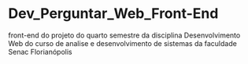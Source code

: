 # Dev_Perguntar_Web_Front-End
front-end do projeto do quarto semestre da disciplina Desenvolvimento Web do curso de analise e desenvolvimento de sistemas da faculdade Senac Florianópolis
